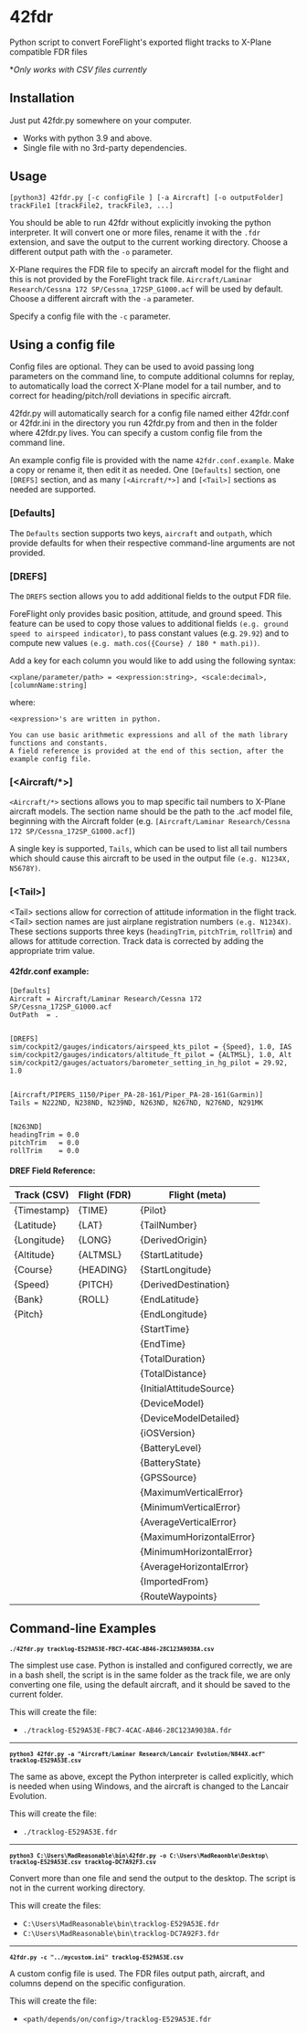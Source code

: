 # 42fdr
Python script to convert ForeFlight's exported flight tracks to X-Plane compatible FDR files

**Only works with CSV files currently*


## Installation
Just put 42fdr.py somewhere on your computer.
- Works with python 3.9 and above.
- Single file with no 3rd-party dependencies.


## Usage
`[python3] 42fdr.py [-c configFile ] [-a Aircraft] [-o outputFolder] trackFile1 [trackFile2, trackFile3, ...]`

You should be able to run 42fdr without explicitly invoking the python interpreter.
It will convert one or more files, rename it with the `.fdr` extension, and save the output to the current working directory.
Choose a different output path with the `-o` parameter.

X-Plane requires the FDR file to specify an aircraft model for the flight and this is not provided by the ForeFlight track file.
`Aircraft/Laminar Research/Cessna 172 SP/Cessna_172SP_G1000.acf` will be used by default. 
Choose a different aircraft with the `-a` parameter.

Specify a config file with the `-c` parameter. 


## Using a config file
Config files are optional.
They can be used to avoid passing long parameters on the command line, to compute additional columns for replay, to automatically load the correct X-Plane model for a tail number, and to correct for heading/pitch/roll deviations in specific aircraft.

42fdr.py will automatically search for a config file named either 42fdr.conf or 42fdr.ini in the directory you run 42fdr.py from and then in the folder where 42fdr.py lives.
You can specify a custom config file from the command line.

An example config file is provided with the name `42fdr.conf.example`.
Make a copy or rename it, then edit it as needed.
One `[Defaults]` section, one `[DREFS]` section, and as many `[<Aircraft/*>]` and `[<Tail>]` sections as needed are supported.


### [Defaults]
The `Defaults` section supports two keys, `aircraft` and `outpath`, which provide defaults for when their respective command-line arguments are not provided.


### [DREFS]
The `DREFS` section allows you to add additional fields to the output FDR file.

ForeFlight only provides basic position, attitude, and ground speed.  This feature can be used to copy those values to additional fields `(e.g. ground speed to airspeed indicator)`, to pass constant values (e.g. `29.92`) and to compute new values `(e.g. math.cos({Course} / 180 * math.pi))`.

Add a key for each column you would like to add using the following syntax:
```
<xplane/parameter/path> = <expression:string>, <scale:decimal>, [columnName:string]
```
where:
```
<expression>'s are written in python.

You can use basic arithmetic expressions and all of the math library functions and constants.
A field reference is provided at the end of this section, after the example config file.
```


### [<Aircraft/*>]
`<Aircraft/*>` sections allows you to map specific tail numbers to X-Plane aircraft models.
The section name should be the path to the .acf model file, beginning with the Aircraft folder (e.g. `[Aircraft/Laminar Research/Cessna 172 SP/Cessna_172SP_G1000.acf]`)

A single key is supported, `Tails`, which can be used to list all tail numbers which should cause this aircraft to be used in the output file `(e.g. N1234X, N5678Y)`.


### [\<Tail>]

\<Tail> sections allow for correction of attitude information in the flight track.
\<Tail> section names are just airplane registration numbers `(e.g. N1234X)`.
These sections supports three keys (`headingTrim`, `pitchTrim`, `rollTrim`) and allows for attitude correction.  Track data is corrected by adding the appropriate trim value.


#### 42fdr.conf example:
```
[Defaults]
Aircraft = Aircraft/Laminar Research/Cessna 172 SP/Cessna_172SP_G1000.acf
OutPath  = .


[DREFS]
sim/cockpit2/gauges/indicators/airspeed_kts_pilot = {Speed}, 1.0, IAS
sim/cockpit2/gauges/indicators/altitude_ft_pilot = {ALTMSL}, 1.0, Alt
sim/cockpit2/gauges/actuators/barometer_setting_in_hg_pilot = 29.92, 1.0


[Aircraft/PIPERS_1150/Piper_PA-28-161/Piper_PA-28-161(Garmin)]
Tails = N222ND, N238ND, N239ND, N263ND, N267ND, N276ND, N291MK


[N263ND]
headingTrim = 0.0
pitchTrim   = 0.0
rollTrim    = 0.0
```


#### DREF Field Reference:
| Track (CSV) | Flight (FDR) | Flight (meta)            |
|-------------|--------------|--------------------------|
| {Timestamp} | {TIME}       | {Pilot}                  |
| {Latitude}  | {LAT}        | {TailNumber}             |
| {Longitude} | {LONG}       | {DerivedOrigin}          |
| {Altitude}  | {ALTMSL}     | {StartLatitude}          |
| {Course}    | {HEADING}    | {StartLongitude}         |
| {Speed}     | {PITCH}      | {DerivedDestination}     |
| {Bank}      | {ROLL}       | {EndLatitude}            |
| {Pitch}     |              | {EndLongitude}           |
|             |              | {StartTime}              |
|             |              | {EndTime}                |
|             |              | {TotalDuration}          |
|             |              | {TotalDistance}          |
|             |              | {InitialAttitudeSource}  |
|             |              | {DeviceModel}            |
|             |              | {DeviceModelDetailed}    |
|             |              | {iOSVersion}             |
|             |              | {BatteryLevel}           |
|             |              | {BatteryState}           |
|             |              | {GPSSource}              |
|             |              | {MaximumVerticalError}   |
|             |              | {MinimumVerticalError}   |
|             |              | {AverageVerticalError}   |
|             |              | {MaximumHorizontalError} |
|             |              | {MinimumHorizontalError} |
|             |              | {AverageHorizontalError} |
|             |              | {ImportedFrom}           |
|             |              | {RouteWaypoints}         |


## Command-line Examples

<b style='font-size:smaller'>`./42fdr.py tracklog-E529A53E-FBC7-4CAC-AB46-28C123A9038A.csv`</b>

The simplest use case.  Python is installed and configured correctly, we are in a bash shell, the script is in the same folder as the track file, we are only converting one file, using the default aircraft, and it should be saved to the current folder.

This will create the file:
- `./tracklog-E529A53E-FBC7-4CAC-AB46-28C123A9038A.fdr`

---
<b style='font-size:smaller'>`python3 42fdr.py -a "Aircraft/Laminar Research/Lancair Evolution/N844X.acf" tracklog-E529A53E.csv`</b>

The same as above, except the Python interpreter is called explicitly, which is needed when using Windows, and the aircraft is changed to the Lancair Evolution.

This will create the file:
- `./tracklog-E529A53E.fdr`

---
<b style='font-size:smaller'>`python3 C:\Users\MadReasonable\bin\42fdr.py -o C:\Users\MadReaonble\Desktop\ tracklog-E529A53E.csv tracklog-DC7A92F3.csv`</b>

Convert more than one file and send the output to the desktop.
The script is not in the current working directory.

This will create the files:
- `C:\Users\MadReasonable\bin\tracklog-E529A53E.fdr`
- `C:\Users\MadReasonable\bin\tracklog-DC7A92F3.fdr`

---
<b style='font-size:smaller'>`42fdr.py -c "../mycustom.ini" tracklog-E529A53E.csv`</b>

A custom config file is used.  The FDR files output path, aircraft, and columns depend on the specific configuration.

This will create the file:
- `<path/depends/on/config>/tracklog-E529A53E.fdr`